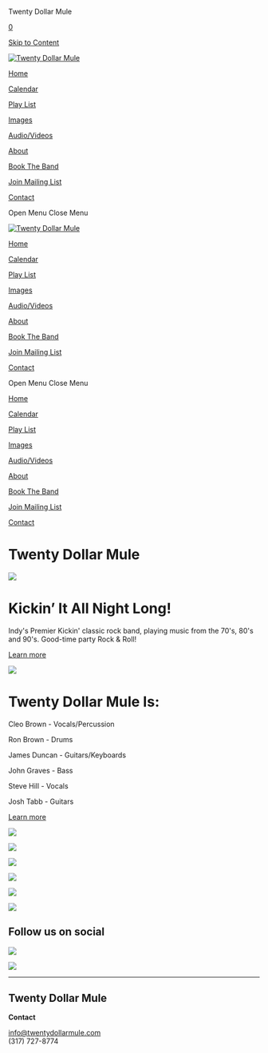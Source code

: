 Twenty Dollar Mule



[0](/cart)

[Skip to Content](#page)


[![Twenty Dollar Mule](//images.squarespace-cdn.com/content/v1/673e68dce22ec4659fa67ceb/afa7cf2e-785b-4151-bd7e-15655a1e73c0/Logo+Rev+6.png?format=1500w)](/)

[Home](/)

[Calendar](/calendar)

[Play List](/play-list)

[Images](/images)

[Audio/Videos](/audiovideos)

[About](/about)

[Book The Band](/book-a-gig)

[Join Mailing List](/join-mailing-list)

[Contact](/contact)



Open Menu
Close Menu

[![Twenty Dollar Mule](//images.squarespace-cdn.com/content/v1/673e68dce22ec4659fa67ceb/afa7cf2e-785b-4151-bd7e-15655a1e73c0/Logo+Rev+6.png?format=1500w)](/)

[Home](/)

[Calendar](/calendar)

[Play List](/play-list)

[Images](/images)

[Audio/Videos](/audiovideos)

[About](/about)

[Book The Band](/book-a-gig)

[Join Mailing List](/join-mailing-list)

[Contact](/contact)



Open Menu
Close Menu

[Home](/)

[Calendar](/calendar)

[Play List](/play-list)

[Images](/images)

[Audio/Videos](/audiovideos)

[About](/about)

[Book The Band](/book-a-gig)

[Join Mailing List](/join-mailing-list)

[Contact](/contact)



Twenty Dollar Mule
==================

![](https://images.squarespace-cdn.com/content/v1/673e68dce22ec4659fa67ceb/b6e21c14-6f51-4d1b-8f9b-7370654885bd/Logo+Rev+6.png)

Kickin’ It All Night Long!
==========================

Indy's Premier Kickin' classic rock band, playing music from the 70's, 80's and 90's. Good-time party Rock & Roll!

[Learn more](/about)

![](https://images.squarespace-cdn.com/content/v1/673e68dce22ec4659fa67ceb/b9c34994-0aef-46f6-bde3-ab9b4ebc4e9c/TDM+10_7_2024+%232.jpg)

Twenty Dollar Mule Is:
======================

Cleo Brown - Vocals/Percussion

Ron Brown - Drums

James Duncan - Guitars/Keyboards

John Graves - Bass

Steve Hill - Vocals

Josh Tabb - Guitars

[Learn more](/about)

![](https://images.squarespace-cdn.com/content/v1/673e68dce22ec4659fa67ceb/dfc5bb31-48f4-43bc-a0ad-609dab0a68ec/TDM+10_7_2024+%233-12.jpg)

![](https://images.squarespace-cdn.com/content/v1/673e68dce22ec4659fa67ceb/fbc11762-94e0-4c6b-9984-c4f0eae4080a/TDM+10_7_2024+%233-10.jpg)

![](https://images.squarespace-cdn.com/content/v1/673e68dce22ec4659fa67ceb/b0a8a670-2a1b-4f61-be47-eef18b201451/TDM+10_7_2024+%233-04.jpg)

![](https://images.squarespace-cdn.com/content/v1/673e68dce22ec4659fa67ceb/99ad318d-9a93-41fb-bef1-50179ce42081/TDM+10_7_2024+%233-06.jpg)

![](https://images.squarespace-cdn.com/content/v1/673e68dce22ec4659fa67ceb/c2399e25-8ae2-42fc-924e-e54628139e8b/TDM+10_7_2024+%233-01.jpg)

![](https://images.squarespace-cdn.com/content/v1/673e68dce22ec4659fa67ceb/23ed3597-c8e7-48f9-86c9-53b5b51268d3/TDM+10_7_2024+%233-07.jpg)

Follow us on social
-------------------

[![](https://images.squarespace-cdn.com/content/v1/673e68dce22ec4659fa67ceb/b60ef902-f48f-4d18-af6a-80603c3a9d09/facebook-logo-1-2-2723837219.png)](https://www.facebook.com/profile.php?id=61558466327654)

[![](https://images.squarespace-cdn.com/content/v1/673e68dce22ec4659fa67ceb/a864b39f-58c5-409f-bed6-10715b3899bf/Instagram.png)](https://www.instagram.com/twentydollarmule)



---

Twenty Dollar Mule
------------------

**Contact**

info@twentydollarmule.com  
(317) 727-8774